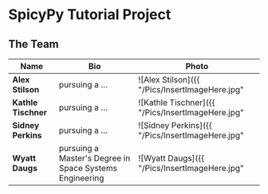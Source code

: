 # SpicyPy Tutorial Project

## The Team

| Name | Bio | Photo |
|------|-----|-------|
| **Alex Stilson** | pursuing a … | ![Alex Stilson]({{ "/Pics/InsertImageHere.jpg" | relative_url }}) |
| **Kathle Tischner** | pursuing a … | ![Kathle Tischner]({{ "/Pics/InsertImageHere.jpg" | relative_url }}) |
| **Sidney Perkins** | pursuing a … | ![Sidney Perkins]({{ "/Pics/InsertImageHere.jpg" | relative_url }}) |
| **Wyatt Daugs** | pursuing a Master's Degree in Space Systems Engineering | ![Wyatt Daugs]({{ "/Pics/InsertImageHere.jpg" | relative_url }}) |
